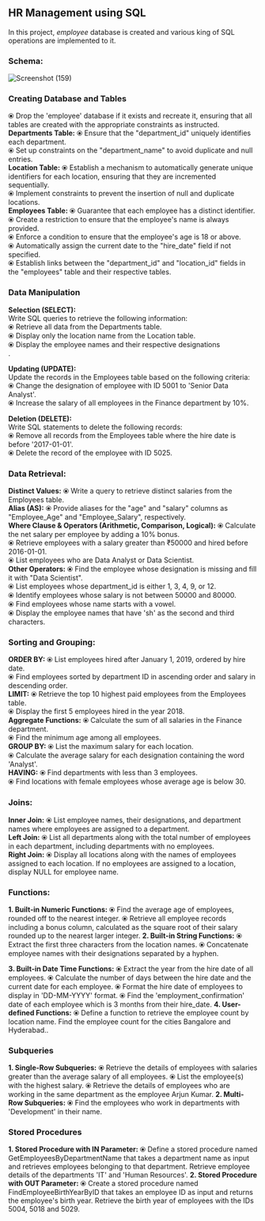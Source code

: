 ## HR Management using SQL
In this project, _employee_ database is created and various king of SQL operations are implemented to it.

### Schema:
![Screenshot (159)](https://github.com/user-attachments/assets/c19355da-40b0-4435-bcb7-1ef5d72eb661)

### Creating Database and Tables
⦿  Drop the 'employee' database if it exists and recreate it, ensuring that all tables are created with the appropriate constraints as instructed.<br>
**Departments Table:**
⦿  Ensure that the "department_id" uniquely identifies each department.<br>
⦿  Set up constraints on the "department_name" to avoid duplicate and null entries.<br>
**Location Table:**
⦿  Establish a mechanism to automatically generate unique identifiers for each location, ensuring that they are incremented sequentially.<br>
⦿  Implement constraints to prevent the insertion of null and duplicate locations.<br>
**Employees Table:**
⦿  Guarantee that each employee has a distinct identifier.<br>
⦿  Create a restriction to ensure that the employee's name is always provided.<br>
⦿  Enforce a condition to ensure that the employee's age is 18 or above.<br>
⦿  Automatically assign the current date to the "hire_date" field if not specified.<br>
⦿  Establish links between the "department_id" and "location_id" fields in the "employees" table and their respective tables.<br>

### Data Manipulation
**Selection (SELECT):** <br>
Write SQL queries to retrieve the following information:<br>
⦿  Retrieve all data from the Departments table.<br>
⦿  Display only the location name from the Location table.<br>
⦿  Display the employee names and their respective designations<br>.
 
**Updating (UPDATE):** <br>
Update the records in the Employees table based on the following criteria:<br>
⦿  Change the designation of employee with ID 5001 to 'Senior Data Analyst'.<br>
⦿  Increase the salary of all employees in the Finance department by 10%.<br>

**Deletion (DELETE):** <br>
Write SQL statements to delete the following records:<br>
⦿  Remove all records from the Employees table where the hire date is before '2017-01-01'.<br>
⦿  Delete the record of the employee with ID 5025.<br>

### Data Retrieval:
**Distinct Values:**
⦿  Write a query to retrieve distinct salaries from the Employees table.<br>
**Alias (AS):**
⦿  Provide aliases for the "age" and "salary" columns as "Employee_Age" and "Employee_Salary", respectively.<br>
**Where Clause & Operators (Arithmetic, Comparison, Logical):**
⦿  Calculate the net salary per employee by adding a 10% bonus.<br>
⦿  Retrieve employees with a salary greater than ₹50000 and hired before 2016-01-01.<br>
⦿  List employees who are Data Analyst or Data Scientist.<br>
**Other Operators:**
⦿  Find the employee whose designation is missing and fill it with "Data Scientist".<br>
⦿  List employees whose department_id is either 1, 3, 4, 9, or 12.<br>
⦿  Identify employees whose salary is not between 50000 and 80000.<br>
⦿  Find employees whose name starts with a vowel.<br>
⦿  Display the employee names that have 'sh' as the second and third characters.<br>

### Sorting and Grouping:
**ORDER BY:**
⦿  List employees hired after January 1, 2019, ordered by hire date.<br>
⦿  Find employees sorted by department ID in ascending order and salary in descending order.<br>
**LIMIT:**
⦿  Retrieve the top 10 highest paid employees from the Employees table.<br>
⦿  Display the first 5 employees hired in the year 2018.<br>
**Aggregate Functions:**
⦿  Calculate the sum of all salaries in the Finance department.<br>
⦿  Find the minimum age among all employees.<br>
**GROUP BY:**
⦿  List the maximum salary for each location.<br>
⦿  Calculate the average salary for each designation containing the word 'Analyst'.<br>
**HAVING:**
⦿  Find departments with less than 3 employees.<br>
⦿  Find locations with female employees whose average age is below 30.<br>

### Joins:
**Inner Join:**
⦿  List employee names, their designations, and department names where employees are assigned to a department.<br>
**Left Join:**
⦿  List all departments along with the total number of employees in each department, including departments with no employees.<br>
**Right Join:**
⦿  Display all locations along with the names of employees assigned to each location. If no employees are assigned to a location, display NULL for employee name.<br>

### Functions:
**1. Built-in Numeric Functions:**
⦿  Find the average age of employees, rounded off to the nearest integer.
⦿  Retrieve all employee records including a bonus column, calculated as the square root of their salary rounded up to the nearest larger integer.
**2. Built-in String Functions:**
⦿  Extract the first three characters from the location names.
⦿  Concatenate employee names with their designations separated by a hyphen.

**3. Built-in Date Time Functions:**
⦿  Extract the year from the hire date of all employees.
⦿  Calculate the number of days between the hire date and the current date for each employee.
⦿  Format the hire date of employees to display in 'DD-MM-YYYY' format.
⦿  Find the 'employment_confirmation' date of each employee which is 3 months from their hire_date.
**4. User-defined Functions:**
⦿  Define a function to retrieve the employee count by location name. Find the employee count for the cities Bangalore and Hyderabad..

### Subqueries
**1. Single-Row Subqueries:**
⦿  Retrieve the details of employees with salaries greater than the average salary of all employees.
⦿  List the employee(s) with the highest salary.
⦿  Retrieve the details of employees who are working in the same department as the employee Arjun Kumar.
**2. Multi-Row Subqueries:**
⦿  Find the employees who work in departments with 'Development' in their name.

### Stored Procedures
**1. Stored Procedure with IN Parameter:**
⦿  Define a stored procedure named GetEmployeesByDepartmentName that takes a department name as input and retrieves employees belonging to that department. Retrieve employee details of the departments 'IT' and 'Human Resources'.
**2. Stored Procedure with OUT Parameter:**
⦿  Create a stored procedure named FindEmployeeBirthYearByID that takes an employee ID as input and returns the employee's birth year. Retrieve the birth year of employees with the IDs 5004, 5018 and 5029.
